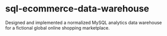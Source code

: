 # sql-ecommerce-data-warehouse
Designed and implemented a normalized MySQL analytics data warehouse for a fictional global online shopping marketplace.
